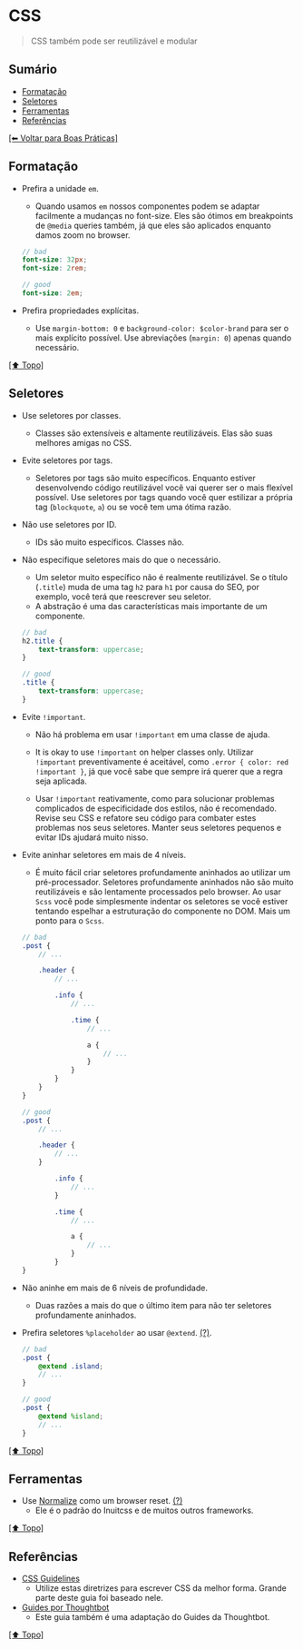 # CSS
> CSS também pode ser reutilizável e modular

## Sumário
- [Formatação](#formata%C3%A7%C3%A3o)
- [Seletores](#seletores)
- [Ferramentas](#ferramentas)
- [Referências](#refer%C3%AAncias)

[[⬅︎ Voltar para Boas Práticas]](https://github.com/mktvirtual/guides/tree/master/boas-praticas)

## Formatação

- Prefira a unidade `em`.
    - Quando usamos `em` nossos componentes podem se adaptar facilmente a mudanças no font-size. Eles são ótimos em breakpoints de `@media` queries também, já que eles são aplicados enquanto damos zoom no browser.

    ```scss
    // bad
    font-size: 32px;
    font-size: 2rem;

    // good
    font-size: 2em;
    ```

- Prefira propriedades explícitas.
    - Use `margin-bottom: 0` e `background-color: $color-brand` para ser o mais explícito possível. Use abreviações (`margin: 0`) apenas quando necessário.

[[⬆︎ Topo]](#sum%C3%A1rio)

## Seletores

- Use seletores por classes.
    - Classes são extensíveis e altamente reutilizáveis. Elas são suas melhores amigas no CSS.

- Evite seletores por tags.
    - Seletores por tags são muito específicos. Enquanto estiver desenvolvendo código reutilizável você vai querer ser o mais flexível possível. Use seletores por tags quando você quer estilizar a própria tag (`blockquote`, `a`) ou se você tem uma ótima razão.

- Não use seletores por ID.
    - IDs são muito específicos. Classes não.

- Não especifique seletores mais do que o necessário.
    - Um seletor muito específico não é realmente reutilizável. Se o título (`.title`) muda de uma tag `h2` para `h1` por causa do SEO, por exemplo, você terá que reescrever seu seletor.
    - A abstração é uma das características mais importante de um componente.

    ```scss
    // bad
    h2.title {
        text-transform: uppercase;
    }

    // good
    .title {
        text-transform: uppercase;
    }
    ```

- Evite `!important`.
    - Não há problema em usar `!important` em uma classe de ajuda.
    - It is okay to use `!important` on helper classes only. Utilizar `!important` preventivamente é aceitável, como `.error { color: red !important }`, já que você sabe que sempre irá querer que a regra seja aplicada.

    - Usar `!important` reativamente, como para solucionar problemas complicados de especificidade dos estilos, não é recomendado. Revise seu CSS e refatore seu código para combater estes problemas nos seus seletores. Manter seus seletores pequenos e evitar IDs ajudará muito nisso.

- Evite aninhar seletores em mais de 4 níveis.
    - É muito fácil criar seletores profundamente aninhados ao utilizar um pré-processador. Seletores profundamente aninhados não são muito reutilizáveis e são lentamente processados pelo browser. Ao usar `Scss` você pode simplesmente indentar os seletores se você estiver tentando espelhar a estruturação do componente no DOM. Mais um ponto para o `Scss`.

    ```scss
    // bad
    .post {
        // ...

        .header {
            // ...

            .info {
                // ...

                .time {
                    // ...

                    a {
                        // ...
                    }
                }
            }
        }
    }

    // good
    .post {
        // ...

        .header {
            // ...
        }

            .info {
                // ...
            }

            .time {
                // ...

                a {
                    // ...
                }
            }
    }
    ```

- Não aninhe em mais de 6 níveis de profundidade.
    - Duas razões a mais do que o último item para não ter seletores profundamente aninhados.

- Prefira seletores `%placeholder` ao usar `@extend`. [(?)](http://csswizardry.com/2014/01/extending-silent-classes-in-sass/).
    ```scss
    // bad
    .post {
        @extend .island;
        // ...
    }

    // good
    .post {
        @extend %island;
        // ...
    }
    ```

[[⬆︎ Topo]](#sum%C3%A1rio)

## Ferramentas

- Use [Normalize](http://necolas.github.io/normalize.css/) como um browser reset. [(?)](http://nicolasgallagher.com/about-normalize-css/)
    - Ele é o padrão do Inuitcss e de muitos outros frameworks.

[[⬆︎ Topo]](#sum%C3%A1rio)

## Referências
- [CSS Guidelines](https://github.com/csswizardry/CSS-Guidelines)
    - Utilize estas diretrizes para escrever CSS da melhor forma. Grande parte deste guia foi baseado nele.
- [Guides por Thoughtbot](https://github.com/thoughtbot/guides/tree/master/style)
    - Este guia também é uma adaptação do Guides da Thoughtbot.

[[⬆︎ Topo]](#sum%C3%A1rio)
